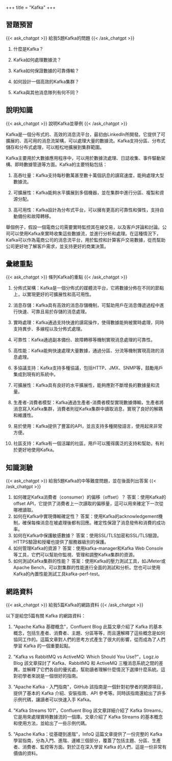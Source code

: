 +++
title = "Kafka"
+++
## 習題預習
{{< ask_chatgpt >}}
給我5題Kafka的問題
{{< /ask_chatgpt >}}



1. 什麼是Kafka？

2. Kafka如何處理數據流？

3. Kafka如何保證數據的可靠傳輸？

4. 如何設計一個高效的Kafka集群？

5. Kafka與其他消息隊列有何不同？   

## 說明知識
{{< ask_chatgpt >}}
說明Kafka並舉例
{{< /ask_chatgpt >}}



Kafka是一個分布式的、高效的消息流平台，最初由LinkedIn所開發。它提供了可擴展的、高可用的消息流架構，可以處理大量的數據流。Kafka支持分區、分布式儲存和分布式處理，可以輕松地擴展到集群範圍。

Kafka主要用於大數據應用程序中，可以用於數據流處理、日誌收集、事件驅動架構、即時數據管道等方面。Kafka的主要特點包括：

1. 高吞吐量：Kafka支持每秒數萬甚至數十萬個訊息的讀寫速度，能夠處理大型數據流。

2. 可擴展性：Kafka能夠水平擴展到多個機器，並在集群中進行分區、複製和資源分配。

3. 高可用性：Kafka設計為分布式平台，可以擁有更高的可靠性和彈性，支持自動備份和故障轉移。

舉個例子，假設一個電商公司需要實時監控其在線交易，以及客戶評論和討論。公司可以使用Kafka來實時收集這些數據流，並進行分析和處理。在這種情況下，Kafka可以作為電商公司的消息流平台，用於監控和計算客戶交易數據，從而幫助公司更好地了解客戶需求，並支持更好的商業決策。   

## 彙總重點
{{< ask_chatgpt >}}
條列Kafka的重點
{{< /ask_chatgpt >}}



1. 分佈式架構：Kafka是一個分佈式的媒體流平台，它將數據分佈在不同的節點上，以實現更好的可擴展性和高可用性。

2. 消息存儲：Kafka具有高效的消息存儲機制，可幫助用戶在消息傳遞過程中進行快速、可靠且易於存儲的消息處理。

3. 實時處理：Kafka通過支持快速的讀寫操作，使得數據能夠被實時處理，同時支持異步、多線程以及分佈式處理。

4. 可靠性：Kafka通過副本備份、故障轉移等機制實現消息處理的可靠性。

5. 高性能：Kafka能夠快速處理大量數據，通過分區、分流等機制實現高效的消息處理。

6. 多協議支持：Kafka支持多種協議，包括HTTP、JMX、SNMP等，鼓勵用戶集成到現有的系統中。

7. 可擴展性：Kafka具有良好的水平擴展性，能夠應對不斷增長的數據量和流量。

8. 生產者-消費者模型：Kafka通過生產者-消費者模型實現數據傳輸，生產者將消息寫入Kafka集群，消費者則從Kafka集群中讀取消息，實現了良好的解耦和維護性。

9. 易於使用：Kafka提供了豐富的API，並且支持多種開發語言，使用起來非常方便。

10. 社區支持：Kafka有一個活躍的社區，用戶可以獲得廣泛的支持和幫助，有利於更好地使用Kafka。   

## 知識測驗
{{< ask_chatgpt >}}
給我5題Kafka的中等難度問題，並在後面列出答案
{{< /ask_chatgpt >}}



1. 如何確定Kafka消費者（consumer）的偏移（offset）？
答案：使用Kafka的offset API，它提供了消費者上一次讀取的偏移量，這可以用來確定下一次從哪裡讀取。
2. 如何在Kafka中實現傳輸確定性？
答案：使用Kafka的acknowledgement機制，確保每條消息在被處理後都有回應。確定性保證了消息發佈和消費的成功率。
3. 如何在Kafka中保護敏感數據？
答案：使用SSL/TLS加密和SSL/TLS驗證。HTTPS驗證和授權也提供了服務器級別的保護。
4. 如何管理Kafka的資源？
答案：使用kafka-manager和Kafka Web Console等工具，它們可以幫助你監視、管理和調整Kafka集群的資源。
5. 如何測試Kafka集群的性能？
答案：使用Kafka的壓力測試工具，如JMeter或Apache Bench，可以對集群的性能進行全面的測試和分析。您也可以使用Kafka的內置性能測試工具kafka-perf-test。   

## 網路資料
{{< ask_chatgpt >}}
給我5篇Kafka的網路資料
{{< /ask_chatgpt >}}



以下是給您5篇有關 Kafka 的網路資料：

1. "Apache Kafka 基礎概念"，Confluent Blog
此篇文章介紹了 Kafka 的基本概念，包括生產者、消費者、主題、分區等等，而且還解釋了這些概念是如何協同工作的。這篇文章對人們的思考方式產生了很大的影響，從而成為了人們學習 Kafka 的一個重要起點。

2. "Kafka vs RabbitMQ vs ActiveMQ: Which Should You Use?"，Logz.io Blog
該文章探討了 Kafka、RabbitMQ 和 ActiveMQ 三種消息系統之間的差異，並解釋了它們各自的優劣處，幫助讀者理解什麼情況下選擇什麼系統。這對初學者來說是一個很好的指南。

3. "Apache Kafka - 入門指南"，GitHub
該指南是一個針對初學者的開源項目，提供了基本的 Kafka 介紹、安裝指南、API 參考等。同時該指南還給出了許多示例代碼，讓讀者可以快速入手 Kafka。

4. "Kafka Streams 101"，Confluent Blog
該文章詳細介紹了 Kafka Streams，它是用來處理實時數據流的一個庫。文章介紹了 Kafka Streams 的基本概念和使用方法，並給出了一些示例代碼。

5. "Apache Kafka：從基礎到進階"，InfoQ
這篇文章提供了一份完整的 Kafka 學習指南，分為入門、進階、運維三個部分，覆蓋了包括主題、分區、生產者、消費者、監控等方面。對於正在深入學習 Kafka 的人們，這是一份非常有價值的資料。   

